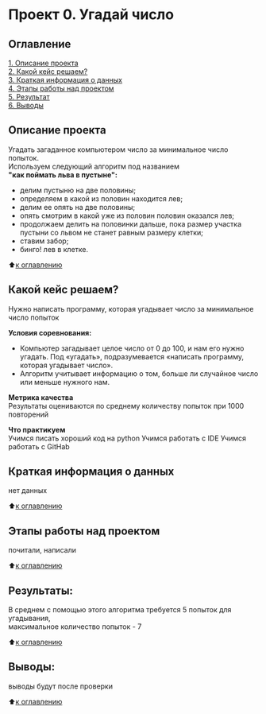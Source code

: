 # Проект 0. Угадай число

## Оглавление  
[1. Описание проекта](.README.md#Описание-проекта)  
[2. Какой кейс решаем?](.README.md#Какой-кейс-решаем)  
[3. Краткая информация о данных](.README.md#Краткая-информация-о-данных)  
[4. Этапы работы над проектом](.README.md#Этапы-работы-над-проектом)  
[5. Результат](.README.md#Результат)    
[6. Выводы](.README.md#Выводы) 

## Описание проекта    
Угадать загаданное компьютером число за минимальное число попыток.  
Используем следующий алгоритм под названием  
**"как поймать льва в пустыне":**  
- делим пустыню на две половины;  
- определяем в какой из половин находится лев;
- делим ее опять на две половины;
- опять смотрим в какой уже из половин половин оказался лев;
- продолжаем делить на половинки дальше, пока размер участка пустыни со львом не станет равным размеру клетки;
- ставим забор;
- бинго! лев в клетке.

:arrow_up:[к оглавлению](_)


## Какой кейс решаем?    
Нужно написать программу, которая угадывает число за минимальное число попыток

**Условия соревнования:**  
- Компьютер загадывает целое число от 0 до 100, и нам его нужно угадать. Под «угадать», подразумевается «написать программу, которая угадывает число».
- Алгоритм учитывает информацию о том, больше ли случайное число или меньше нужного нам.

**Метрика качества**     
Результаты оцениваются по среднему количеству попыток при 1000 повторений

**Что практикуем**     
Учимся писать хороший код на python
Учимся работать с IDE
Учимся работать с GitHab


## Краткая информация о данных
нет данных
  
:arrow_up:[к оглавлению](.README.md#Оглавление)


## Этапы работы над проектом  
почитали, написали

:arrow_up:[к оглавлению](.README.md#Оглавление)


## Результаты:  
В среднем с помощью этого алгоритма требуется 5 попыток для угадывания,   
максимальное количество попыток - 7

:arrow_up:[к оглавлению](.README.md#Оглавление)


## Выводы:  

выводы будут после проверки

:arrow_up:[к оглавлению](.README.md#Оглавление)

